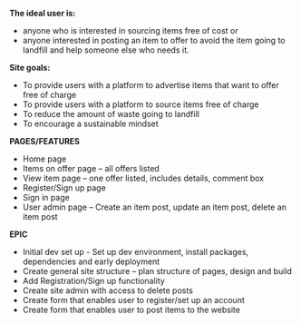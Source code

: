 **The ideal user is:**

- anyone who is interested in sourcing items free of cost or
- anyone interested in posting an item to offer to avoid the item going to landfill and help someone else who needs it.
 

**Site goals:**

- To provide users with a platform to advertise items that want to offer free of charge
- To provide users with a platform to source items free of charge
- To reduce the amount of waste going to landfill
- To encourage a sustainable mindset
 

**PAGES/FEATURES**

- Home page
- Items on offer page – all offers listed
- View item page – one offer listed, includes details, comment box
- Register/Sign up page
- Sign in page
- User admin page – Create an item post, update an item post, delete an item post
 

**EPIC**

- Initial dev set up - Set up dev environment, install packages, dependencies and early deployment
- Create general site structure – plan structure of pages, design and build
- Add Registration/Sign up functionality
- Create site admin with access to delete posts
- Create form that enables user to register/set up an account
- Create form that enables user to post items to the website
 
 

